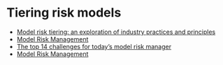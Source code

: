 # Tiering risk models

* [Model risk tiering: an exploration of industry practices and principles](https://www.risk.net/journal-of-risk-model-validation/6710566/model-risk-tiering-an-exploration-of-industry-practices-and-principles)
* [Model Risk Management](http://www.garp.org/newmedia/presentations/modelriskmanagementforbanksandnonbanks_082114.pdf)
* [The top 14 challenges for today’s model risk manager](https://www.sas.com/content/dam/SAS/documents/event-collateral/2019/ja/sas-forum-japan/b1-sas-john.pdf)
* [Model Risk Management](http://www.garp.org/newmedia/presentations/modelriskmanagementforbanksandnonbanks_082114.pdf)

